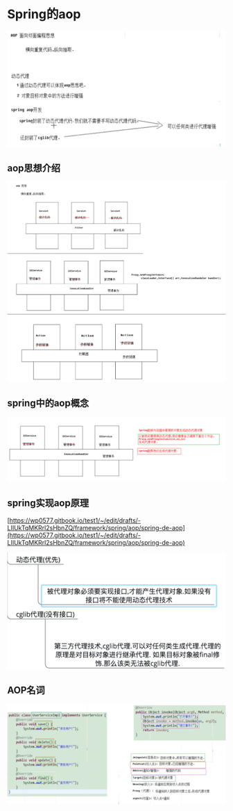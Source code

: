 # Spring的aop

![](../../../.gitbook/assets/image%20%28114%29.png)

## aop思想介绍

![](../../../.gitbook/assets/image%20%2839%29.png)

## spring中的aop概念

![](../../../.gitbook/assets/image%20%2821%29.png)

## spring实现aop原理

[https://wp0577.gitbook.io/test1/~/edit/drafts/-LIIUkTqMKRrl2sHbnZQ/framework/spring/aop/spring-de-aop](https://wp0577.gitbook.io/test1/~/edit/drafts/-LIIUkTqMKRrl2sHbnZQ/framework/spring/aop/spring-de-aop)

![](../../../.gitbook/assets/image%20%28122%29.png)

## AOP名词

![](../../../.gitbook/assets/image%20%287%29.png)



